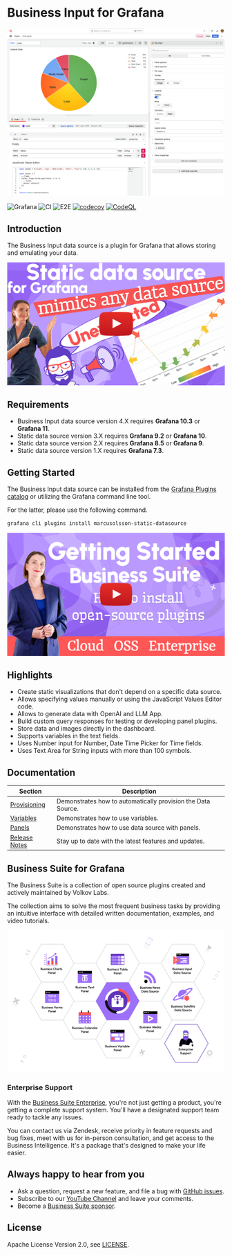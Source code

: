 # Business Input for Grafana

![Screenshot](https://github.com/volkovlabs/business-input/raw/main/src/img/dark.png)

![Grafana](https://img.shields.io/badge/Grafana-11.4-orange)
![CI](https://github.com/volkovlabs/business-input/workflows/CI/badge.svg)
![E2E](https://github.com/volkovlabs/business-input/workflows/E2E/badge.svg)
[![codecov](https://codecov.io/gh/VolkovLabs/business-input/branch/main/graph/badge.svg)](https://codecov.io/gh/VolkovLabs/business-input)
[![CodeQL](https://github.com/VolkovLabs/business-input/actions/workflows/codeql-analysis.yml/badge.svg)](https://github.com/VolkovLabs/business-input/actions/workflows/codeql-analysis.yml)

## Introduction

The Business Input data source is a plugin for Grafana that allows storing and emulating your data.

[![Business Input data source for Grafana | Mimic any data source | Tutorial and examples](https://raw.githubusercontent.com/volkovlabs/business-input/main/img/video.png)](https://youtu.be/QOV8ECOUjWs)

## Requirements

- Business Input data source version 4.X requires **Grafana 10.3** or **Grafana 11**.
- Static data source version 3.X requires **Grafana 9.2** or **Grafana 10**.
- Static data source version 2.X requires **Grafana 8.5** or **Grafana 9**.
- Static data source version 1.X requires **Grafana 7.3**.

## Getting Started

The Business Input data source can be installed from the [Grafana Plugins catalog](https://grafana.com/grafana/plugins/marcusolsson-static-datasource/) or utilizing the Grafana command line tool.

For the latter, please use the following command.

```bash
grafana cli plugins install marcusolsson-static-datasource
```

[![Install Business Suite plugins in Cloud, OSS, Enterprise | Open source community plugins](https://raw.githubusercontent.com/volkovlabs/.github/main/started.png)](https://youtu.be/1qYzHfPXJF8)

## Highlights

- Create static visualizations that don't depend on a specific data source.
- Allows specifying values manually or using the JavaScript Values Editor code.
- Allows to generate data with OpenAI and LLM App.
- Build custom query responses for testing or developing panel plugins.
- Store data and images directly in the dashboard.
- Supports variables in the text fields.
- Uses Number input for Number, Date Time Picker for Time fields.
- Uses Text Area for String inputs with more than 100 symbols.

## Documentation

| Section                                                                    | Description                                                  |
| -------------------------------------------------------------------------- | ------------------------------------------------------------ |
| [Provisioning](https://volkovlabs.io/plugins/business-input/provisioning/) | Demonstrates how to automatically provision the Data Source. |
| [Variables](https://volkovlabs.io/plugins/business-input/variables/)       | Demonstrates how to use variables.                           |
| [Panels](https://volkovlabs.io/plugins/business-input/panels/)             | Demonstrates how to use data source with panels.             |
| [Release Notes](https://volkovlabs.io/plugins/business-input/release/)     | Stay up to date with the latest features and updates.        |

## Business Suite for Grafana

The Business Suite is a collection of open source plugins created and actively maintained by Volkov Labs.

The collection aims to solve the most frequent business tasks by providing an intuitive interface with detailed written documentation, examples, and video tutorials.

[![Business Suite for Grafana](https://raw.githubusercontent.com/VolkovLabs/.github/main/business.png)](https://volkovlabs.io/plugins/)

### Enterprise Support

With the [Business Suite Enterprise](https://volkovlabs.io/pricing/), you're not just getting a product, you're getting a complete support system. You'll have a designated support team ready to tackle any issues.

You can contact us via Zendesk, receive priority in feature requests and bug fixes, meet with us for in-person consultation, and get access to the Business Intelligence. It's a package that's designed to make your life easier.

## Always happy to hear from you

- Ask a question, request a new feature, and file a bug with [GitHub issues](https://github.com/volkovlabs/business-input/issues).
- Subscribe to our [YouTube Channel](https://youtube.com/@volkovlabs) and leave your comments.
- Become a [Business Suite sponsor](https://github.com/sponsors/VolkovLabs).

## License

Apache License Version 2.0, see [LICENSE](https://github.com/volkovlabs/business-input/blob/main/LICENSE).
